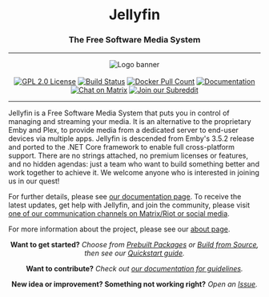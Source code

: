 <h1 align="center">Jellyfin</h1>
<h3 align="center">The Free Software Media System</h3>

---

<p align="center">
<img alt="Logo banner" src="https://raw.githubusercontent.com/jellyfin/jellyfin-ux/master/branding/SVG/banner-logo-solid.svg?sanitize=true"/>
<br/></br>
<a href="https://github.com/jellyfin/jellyfin"><img alt="GPL 2.0 License" src="https://img.shields.io/github/license/jellyfin/jellyfin.svg"></a>
<a href="https://cloud.drone.io/jellyfin/jellyfin"><img alt="Build Status" src="https://cloud.drone.io/api/badges/jellyfin/jellyfin/status.svg"></a>
<a href="https://hub.docker.com/r/jellyfin/jellyfin"><img alt="Docker Pull Count" src="https://img.shields.io/docker/pulls/jellyfin/jellyfin.svg"></a>
<a href="https://jellyfin.readthedocs.io"><img alt="Documentation" src="https://img.shields.io/readthedocs/jellyfin.svg"></a>
<a href="https://matrix.to/#/+jellyfin:matrix.org"><img alt="Chat on Matrix" src="https://img.shields.io/matrix/jellyfin:matrix.org.svg?logo=matrix"></a>
<a href="https://www.reddit.com/r/jellyfin/"><img alt="Join our Subreddit" src="https://img.shields.io/badge/reddit-r%2Fjellyfin-%23FF5700.svg"></a>
</p>

---

Jellyfin is a Free Software Media System that puts you in control of managing and streaming your media. It is an alternative to the proprietary Emby and Plex, to provide media from a dedicated server to end-user devices via multiple apps. Jellyfin is descended from Emby's 3.5.2 release and ported to the .NET Core framework to enable full cross-platform support. There are no strings attached, no premium licenses or features, and no hidden agendas: just a team who want to build something better and work together to achieve it. We welcome anyone who is interested in joining us in our quest!

For further details, please see [our documentation page](https://jellyfin.readthedocs.io). To receive the latest updates, get help with Jellyfin, and join the community, please visit [one of our communication channels on Matrix/Riot or social media](https://jellyfin.readthedocs.io/en/latest/user-docs/getting-help).

For more information about the project, please see our [about page](https://jellyfin.readthedocs.io/en/latest/about/).

<p align="center">
<strong>Want to get started?</strong>
<em>Choose from <a href="https://jellyfin.readthedocs.io/en/latest/user-docs/installing/">Prebuilt Packages</a> or <a href="https://jellyfin.readthedocs.io/en/latest/user-docs/building/">Build from Source</a>, then see our <a href="https://jellyfin.readthedocs.io/en/latest/user-docs/quick-start/">Quickstart guide</a>.</em>
</p>
<p align="center">
<strong>Want to contribute?</strong>
<em>Check out <a href="https://jellyfin.readthedocs.io/en/latest/developer-docs/contributing/">our documentation for guidelines</a>.</em>
</p>
<p align="center">
<strong>New idea or improvement? Something not working right?</strong>
<em>Open an <a href="https://jellyfin.readthedocs.io/en/latest/developer-docs/issues/">Issue</a>.</em>
</p>
